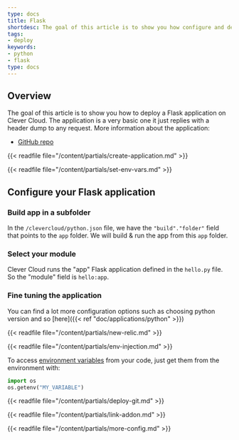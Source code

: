 ```yaml
---
type: docs
title: Flask
shortdesc: The goal of this article is to show you how configure and deploy a simple Flask application on Clever Cloud.
tags:
- deploy
keywords:
- python
- flask
type: docs
---
```



## Overview

The goal of this article is to show you how to deploy a Flask application on Clever Cloud.
The application is a very basic one it just replies with a header dump to any request. More information about the application:  

*  [GitHub repo](https://GitHub.com/CleverCloud/demo-flask)

{{< readfile file="/content/partials/create-application.md" >}}

{{< readfile file="/content/partials/set-env-vars.md" >}}

## Configure your Flask application

### Build app in a subfolder

In the `/clevercloud/python.json` file, we have the `"build"."folder"` field that points to the `app` folder.
We will build & run the app from this `app` folder.

### Select your module

Clever Cloud runs the "app" Flask application defined in the `hello.py` file. So the "module" field is `hello:app`.

### Fine tuning the application

You can find a lot more configuration options such as choosing python version and so [here]({{< ref "doc/applications/python" >}})

{{< readfile file="/content/partials/new-relic.md" >}}

{{< readfile file="/content/partials/env-injection.md" >}}

To access [environment variables](#setting-up-environment-variables-on-clever-cloud) from your code, just get them from the environment with:

```python
import os
os.getenv("MY_VARIABLE")
```

{{< readfile file="/content/partials/deploy-git.md" >}}

{{< readfile file="/content/partials/link-addon.md" >}}

{{< readfile file="/content/partials/more-config.md" >}}
